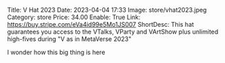 Title: V Hat 2023
Date: 2023-04-04 17:33 
Image: store/vhat2023.jpeg 
Category: store 
Price: 34.00
Enable: True
Link: https://buy.stripe.com/eVa4id99e5Mo1JS007
ShortDesc: This hat guarantees you access to the VTalks, VParty and VArtShow plus unlimited high-fives during "V as in MetaVerse 2023"

I wonder how this big thing is here